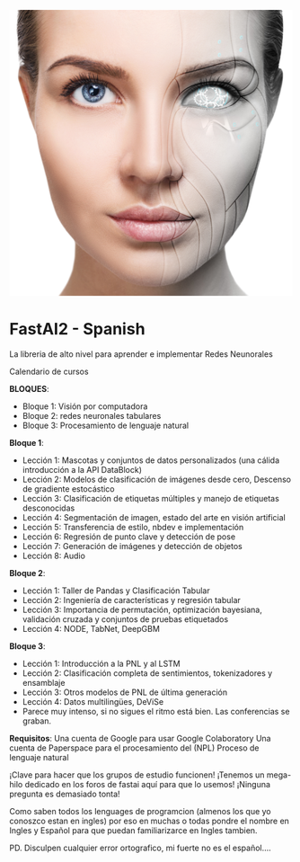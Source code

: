 ![](https://github.com/TheStoneMX/FastAI2---Spanish/blob/master/fastai2_images/98678524_l.jpg?raw=true)

# FastAI2 - Spanish
 La libreria de alto nivel para aprender e implementar Redes Neunorales

Calendario de cursos

**BLOQUES**:
* Bloque 1: Visión por computadora
* Bloque 2: redes neuronales tabulares
* Bloque 3: Procesamiento de lenguaje natural

**Bloque 1**:
* Lección 1: Mascotas y conjuntos de datos personalizados (una cálida introducción a la API DataBlock)
* Lección 2: Modelos de clasificación de imágenes desde cero, Descenso de gradiente estocástico
* Lección 3: Clasificación de etiquetas múltiples y manejo de etiquetas desconocidas
* Lección 4: Segmentación de imagen, estado del arte en visión artificial
* Lección 5: Transferencia de estilo, nbdev e implementación
* Lección 6: Regresión de punto clave y detección de pose
* Lección 7: Generación de imágenes y detección de objetos
* Lección 8: Audio

**Bloque 2**:
* Lección 1: Taller de Pandas y Clasificación Tabular
* Lección 2: Ingeniería de características y regresión tabular
* Lección 3: Importancia de permutación, optimización bayesiana, validación cruzada y conjuntos de pruebas etiquetados
* Lección 4: NODE, TabNet, DeepGBM

**Bloque 3**:
* Lección 1: Introducción a la PNL y al LSTM
* Lección 2: Clasificación completa de sentimientos, tokenizadores y ensamblaje
* Lección 3: Otros modelos de PNL de última generación
* Lección 4: Datos multilingües, DeViSe
* Parece muy intenso, si no sigues el ritmo está bien. Las conferencias se graban.

**Requisitos**:
Una cuenta de Google para usar Google Colaboratory 
Una cuenta de Paperspace para el procesamiento del (NPL) Proceso de lenguaje natural 

¡Clave para hacer que los grupos de estudio funcionen!
¡Tenemos un mega-hilo dedicado en los foros de fastai aquí para que lo usemos!
¡Ninguna pregunta es demasiado tonta!

Como saben todos los lenguages de programcion (almenos los que yo conoszco estan en ingles) por eso en muchas o todas pondre el nombre en Ingles y Español para que puedan familiarizarce en Ingles tambien.

PD.
Disculpen cualquier error ortografico, mi fuerte no es el español....
